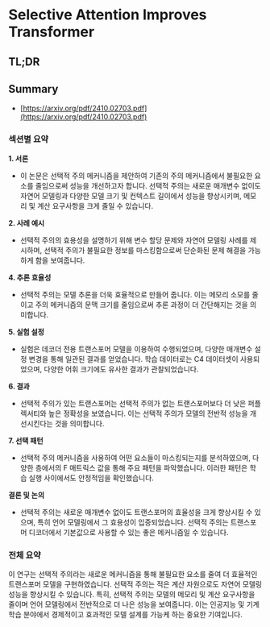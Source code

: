 # Selective Attention Improves Transformer
## TL;DR
## Summary
- [https://arxiv.org/pdf/2410.02703.pdf](https://arxiv.org/pdf/2410.02703.pdf)

### 섹션별 요약

**1. 서론**
- 이 논문은 선택적 주의 메커니즘을 제안하여 기존의 주의 메커니즘에서 불필요한 요소를 줄임으로써 성능을 개선하고자 합니다. 선택적 주의는 새로운 매개변수 없이도 자연어 모델링과 다양한 모델 크기 및 컨텍스트 길이에서 성능을 향상시키며, 메모리 및 계산 요구사항을 크게 줄일 수 있습니다.

**2. 사례 예시**
- 선택적 주의의 효용성을 설명하기 위해 변수 할당 문제와 자연어 모델링 사례를 제시하며, 선택적 주의가 불필요한 정보를 마스킹함으로써 단순화된 문제 해결을 가능하게 함을 보여줍니다.

**4. 추론 효율성**
- 선택적 주의는 모델 추론을 더욱 효율적으로 만들어 줍니다. 이는 메모리 소모를 줄이고 주의 메커니즘의 문맥 크기를 줄임으로써 추론 과정이 더 간단해지는 것을 의미합니다.

**5. 실험 설정**
- 실험은 데코더 전용 트랜스포머 모델을 이용하여 수행되었으며, 다양한 매개변수 설정 변경을 통해 일관된 결과를 얻었습니다. 학습 데이터로는 C4 데이터셋이 사용되었으며, 다양한 어휘 크기에도 유사한 결과가 관찰되었습니다.

**6. 결과**
- 선택적 주의가 있는 트랜스포머는 선택적 주의가 없는 트랜스포머보다 더 낮은 퍼플렉서티와 높은 정확성을 보였습니다. 이는 선택적 주의가 모델의 전반적 성능을 개선시킨다는 것을 의미합니다.

**7. 선택 패턴**
- 선택적 주의 메커니즘을 사용하여 어떤 요소들이 마스킹되는지를 분석하였으며, 다양한 층에서의 F 매트릭스 값을 통해 주요 패턴을 파악했습니다. 이러한 패턴은 학습 실행 사이에서도 안정적임을 확인했습니다.

**결론 및 논의**
- 선택적 주의는 새로운 매개변수 없이도 트랜스포머의 효율성을 크게 향상시킬 수 있으며, 특히 언어 모델링에서 그 효용성이 입증되었습니다. 선택적 주의는 트랜스포머 디코더에서 기본값으로 사용할 수 있는 좋은 메커니즘일 수 있습니다.

### 전체 요약
이 연구는 선택적 주의라는 새로운 메커니즘을 통해 불필요한 요소를 줄여 더 효율적인 트랜스포머 모델을 구현하였습니다. 선택적 주의는 적은 계산 자원으로도 자연어 모델링 성능을 향상시킬 수 있습니다. 특히, 선택적 주의는 모델의 메모리 및 계산 요구사항을 줄이며 언어 모델링에서 전반적으로 더 나은 성능을 보여줍니다. 이는 인공지능 및 기계 학습 분야에서 경제적이고 효과적인 모델 설계를 가능케 하는 중요한 기여입니다.